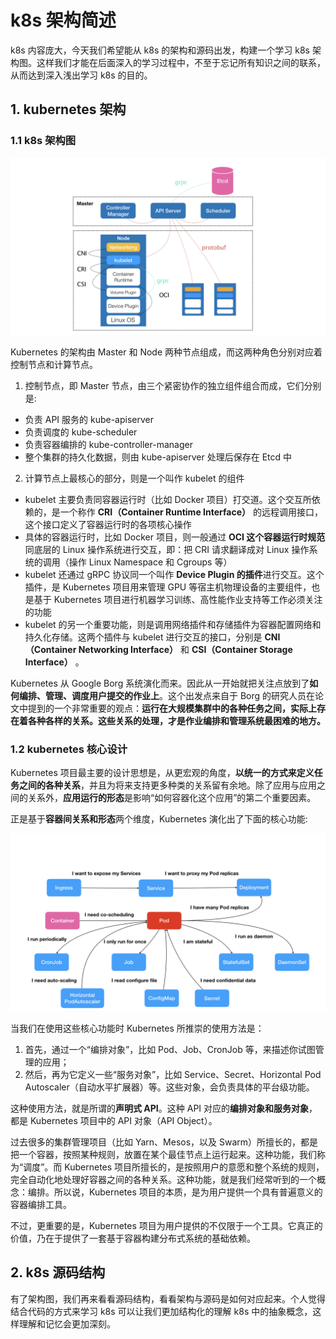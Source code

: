 # k8s 架构简述

k8s 内容庞大，今天我们希望能从 k8s 的架构和源码出发，构建一个学习 k8s 架构图。这样我们才能在后面深入的学习过程中，不至于忘记所有知识之间的联系，从而达到深入浅出学习 k8s 的目的。


## 1. kubernetes 架构
### 1.1 k8s 架构图
![k8s 架构](/images/k8s/k8s_use/k8s_architecture.webp)

Kubernetes 的架构由 Master 和 Node 两种节点组成，而这两种角色分别对应着控制节点和计算节点。
1. 控制节点，即 Master 节点，由三个紧密协作的独立组件组合而成，它们分别是:
  - 负责 API 服务的 kube-apiserver
  - 负责调度的 kube-scheduler
  - 负责容器编排的 kube-controller-manager
  - 整个集群的持久化数据，则由 kube-apiserver 处理后保存在 Etcd 中
2. 计算节点上最核心的部分，则是一个叫作 kubelet 的组件
  - kubelet 主要负责同容器运行时（比如 Docker 项目）打交道。这个交互所依赖的，是一个称作 **CRI（Container Runtime Interface）** 的远程调用接口，这个接口定义了容器运行时的各项核心操作
  - 具体的容器运行时，比如 Docker 项目，则一般通过 **OCI 这个容器运行时规范**同底层的 Linux 操作系统进行交互，即：把 CRI 请求翻译成对 Linux 操作系统的调用（操作 Linux Namespace 和 Cgroups 等）
  - kubelet 还通过 gRPC 协议同一个叫作 **Device Plugin 的插件**进行交互。这个插件，是 Kubernetes 项目用来管理 GPU 等宿主机物理设备的主要组件，也是基于 Kubernetes 项目进行机器学习训练、高性能作业支持等工作必须关注的功能
  - kubelet 的另一个重要功能，则是调用网络插件和存储插件为容器配置网络和持久化存储。这两个插件与 kubelet 进行交互的接口，分别是 **CNI（Container Networking Interface）** 和 **CSI（Container Storage Interface）** 。

Kubernetes 从 Google Borg 系统演化而来。因此从一开始就把关注点放到了**如何编排、管理、调度用户提交的作业上**。这个出发点来自于 Borg 的研究人员在论文中提到的一个非常重要的观点：**运行在大规模集群中的各种任务之间，实际上存在着各种各样的关系。这些关系的处理，才是作业编排和管理系统最困难的地方。**

### 1.2 kubernetes 核心设计
Kubernetes 项目最主要的设计思想是，从更宏观的角度，**以统一的方式来定义任务之间的各种关系**，并且为将来支持更多种类的关系留有余地。除了应用与应用之间的关系外，**应用运行的形态**是影响“如何容器化这个应用”的第二个重要因素。

正是基于**容器间关系和形态**两个维度，Kubernetes 演化出了下面的核心功能:

![k8s 核心功能](/images/k8s/k8s_use/k8s_function.webp)

当我们在使用这些核心功能时 Kubernetes 所推崇的使用方法是：
1. 首先，通过一个“编排对象”，比如 Pod、Job、CronJob 等，来描述你试图管理的应用；
2. 然后，再为它定义一些“服务对象”，比如 Service、Secret、Horizontal Pod Autoscaler（自动水平扩展器）等。这些对象，会负责具体的平台级功能。

这种使用方法，就是所谓的**声明式 API**。这种 API 对应的**编排对象和服务对象**，都是 Kubernetes 项目中的 API 对象（API Object）。

过去很多的集群管理项目（比如 Yarn、Mesos，以及 Swarm）所擅长的，都是把一个容器，按照某种规则，放置在某个最佳节点上运行起来。这种功能，我们称为“调度”。而 Kubernetes 项目所擅长的，是按照用户的意愿和整个系统的规则，完全自动化地处理好容器之间的各种关系。这种功能，就是我们经常听到的一个概念：编排。所以说，Kubernetes 项目的本质，是为用户提供一个具有普遍意义的容器编排工具。

不过，更重要的是，Kubernetes 项目为用户提供的不仅限于一个工具。它真正的价值，乃在于提供了一套基于容器构建分布式系统的基础依赖。

## 2. k8s 源码结构
有了架构图，我们再来看看源码结构，看看架构与源码是如何对应起来。个人觉得结合代码的方式来学习 k8s 可以让我们更加结构化的理解 k8s 中的抽象概念，这样理解和记忆会更加深刻。
